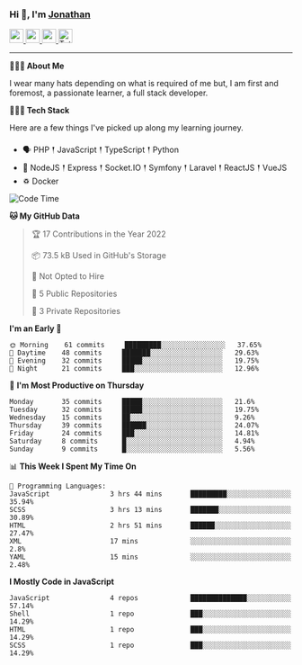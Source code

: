 ### Hi 👋, I'm [Jonathan](https://jonathan-d.ch) 

<p>
  <a href="https://www.twitter.com/redkill2108">
    <img src="https://img.shields.io/badge/twitter-%231DA1F2.svg?&style=for-the-badge&logo=twitter&logoColor=white" height=25>
  </a>
  <a href="https://www.linkedin.com/in/jdebetaz">
    <img src="https://img.shields.io/badge/linkedin-%230077B5.svg?&style=for-the-badge&logo=linkedin&logoColor=white" height=25>
  </a>
  <a href="https://www.instagram.com/jdebetaz/">
    <img src="https://img.shields.io/badge/instagram-%23E4405F.svg?&style=for-the-badge&logo=instagram&logoColor=white" height=25>
  </a>
  <a href="https://wakatime.com/@5c95ead1-71ee-4ecc-9a32-6c2b293dd432">
    <img src="https://wakatime.com/badge/user/5c95ead1-71ee-4ecc-9a32-6c2b293dd432.svg?style=for-the-badge" height=25 alt="Total time coded since Aug 23 2019" />
  </a>
</p>

-------

**🙋🏻‍♂️ About Me** 

<p>I wear many hats depending on what is required of me but, I am first and foremost, a passionate learner, a full stack developer.</p>

**👨🏻‍💻 Tech Stack** 

<p>Here are a few things I've picked up along my learning journey.</p>

- 🗣 PHP 𒑰 JavaScript 𒑰 TypeScript 𒑰 Python
- 🎒 NodeJS 𒑰 Express 𒑰 Socket.IO 𒑰 Symfony 𒑰 Laravel 𒑰 ReactJS 𒑰 VueJS
- ♽ Docker

<!--START_SECTION:waka-->
![Code Time](http://img.shields.io/badge/Code%20Time-422%20hrs%205%20mins-blue)

**🐱 My GitHub Data** 

> 🏆 17 Contributions in the Year 2022
 > 
> 📦 73.5 kB Used in GitHub's Storage 
 > 
> 🚫 Not Opted to Hire
 > 
> 📜 5 Public Repositories 
 > 
> 🔑 3 Private Repositories  
 > 
**I'm an Early 🐤** 

```text
🌞 Morning    61 commits     █████████░░░░░░░░░░░░░░░░   37.65% 
🌆 Daytime    48 commits     ███████░░░░░░░░░░░░░░░░░░   29.63% 
🌃 Evening    32 commits     █████░░░░░░░░░░░░░░░░░░░░   19.75% 
🌙 Night      21 commits     ███░░░░░░░░░░░░░░░░░░░░░░   12.96%

```
📅 **I'm Most Productive on Thursday** 

```text
Monday       35 commits     █████░░░░░░░░░░░░░░░░░░░░   21.6% 
Tuesday      32 commits     █████░░░░░░░░░░░░░░░░░░░░   19.75% 
Wednesday    15 commits     ██░░░░░░░░░░░░░░░░░░░░░░░   9.26% 
Thursday     39 commits     ██████░░░░░░░░░░░░░░░░░░░   24.07% 
Friday       24 commits     ███░░░░░░░░░░░░░░░░░░░░░░   14.81% 
Saturday     8 commits      █░░░░░░░░░░░░░░░░░░░░░░░░   4.94% 
Sunday       9 commits      █░░░░░░░░░░░░░░░░░░░░░░░░   5.56%

```


📊 **This Week I Spent My Time On** 

```text
💬 Programming Languages: 
JavaScript               3 hrs 44 mins       █████████░░░░░░░░░░░░░░░░   35.94% 
SCSS                     3 hrs 13 mins       ███████░░░░░░░░░░░░░░░░░░   30.89% 
HTML                     2 hrs 51 mins       ██████░░░░░░░░░░░░░░░░░░░   27.47% 
XML                      17 mins             ░░░░░░░░░░░░░░░░░░░░░░░░░   2.8% 
YAML                     15 mins             ░░░░░░░░░░░░░░░░░░░░░░░░░   2.48%

```

**I Mostly Code in JavaScript** 

```text
JavaScript               4 repos             ██████████████░░░░░░░░░░░   57.14% 
Shell                    1 repo              ███░░░░░░░░░░░░░░░░░░░░░░   14.29% 
HTML                     1 repo              ███░░░░░░░░░░░░░░░░░░░░░░   14.29% 
SCSS                     1 repo              ███░░░░░░░░░░░░░░░░░░░░░░   14.29%

```



<!--END_SECTION:waka-->

